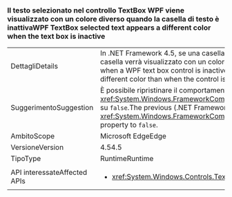 ### <a name="wpf-textbox-selected-text-appears-a-different-color-when-the-text-box-is-inactive"></a><span data-ttu-id="49191-101">Il testo selezionato nel controllo TextBox WPF viene visualizzato con un colore diverso quando la casella di testo è inattiva</span><span class="sxs-lookup"><span data-stu-id="49191-101">WPF TextBox selected text appears a different color when the text box is inactive</span></span>

|   |   |
|---|---|
|<span data-ttu-id="49191-102">Dettagli</span><span class="sxs-lookup"><span data-stu-id="49191-102">Details</span></span>|<span data-ttu-id="49191-103">In .NET Framework 4.5, se una casella di testo WPF è inattiva (non ha lo stato attivo), il testo selezionato nella casella verrà visualizzato con un colore diverso rispetto a quando il controllo è attivo.</span><span class="sxs-lookup"><span data-stu-id="49191-103">In .NET Framework 4.5, when a WPF text box control is inactive (it doesn't have focus), the selected text inside the box will appear a different color than when the control is active.</span></span>|
|<span data-ttu-id="49191-104">Suggerimento</span><span class="sxs-lookup"><span data-stu-id="49191-104">Suggestion</span></span>|<span data-ttu-id="49191-105">È possibile ripristinare il comportamento precedente di .NET Framework 4.0 impostando la proprietà <xref:System.Windows.FrameworkCompatibilityPreferences.AreInactiveSelectionHighlightBrushKeysSupported> su <code>false</code>.</span><span class="sxs-lookup"><span data-stu-id="49191-105">The previous (.NET Framework 4.0) behavior may be restored by setting the <xref:System.Windows.FrameworkCompatibilityPreferences.AreInactiveSelectionHighlightBrushKeysSupported> property to <code>false</code>.</span></span>|
|<span data-ttu-id="49191-106">Ambito</span><span class="sxs-lookup"><span data-stu-id="49191-106">Scope</span></span>|<span data-ttu-id="49191-107">Microsoft Edge</span><span class="sxs-lookup"><span data-stu-id="49191-107">Edge</span></span>|
|<span data-ttu-id="49191-108">Versione</span><span class="sxs-lookup"><span data-stu-id="49191-108">Version</span></span>|<span data-ttu-id="49191-109">4.5</span><span class="sxs-lookup"><span data-stu-id="49191-109">4.5</span></span>|
|<span data-ttu-id="49191-110">Tipo</span><span class="sxs-lookup"><span data-stu-id="49191-110">Type</span></span>|<span data-ttu-id="49191-111">Runtime</span><span class="sxs-lookup"><span data-stu-id="49191-111">Runtime</span></span>|
|<span data-ttu-id="49191-112">API interessate</span><span class="sxs-lookup"><span data-stu-id="49191-112">Affected APIs</span></span>|<ul><li><xref:System.Windows.Controls.TextBox?displayProperty=nameWithType></li></ul>|

